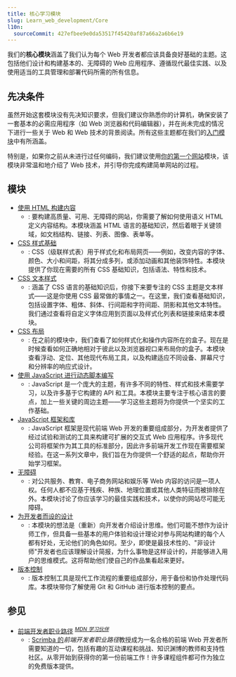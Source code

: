 ```yaml
---
title: 核心学习模块
slug: Learn_web_development/Core
l10n:
  sourceCommit: 427efbee9e0da53517f45420af87a66a2a6b6e19
---
```


我们的**核心模块**涵盖了我们认为每个 Web 开发者都应该具备良好基础的主题。这包括他们设计和构建基本的、无障碍的 Web 应用程序、遵循现代最佳实践、以及使用适当的工具管理和部署代码所需的所有信息。

## 先决条件

虽然开始这套模块没有先决知识要求，但我们建议你熟悉你的计算机，确保安装了一套基本的必需应用程序（如 Web 浏览器和代码编辑器），并在尚未完成的情况下进行一些关于 Web 和 Web 技术的背景阅读。所有这些主题都在我们的[入门模块](/zh-CN/docs/Learn_web_development/Getting_started)中有所涵盖。

特别是，如果你之前从未进行过任何编码，我们建议使用[你的第一个网站](/zh-CN/docs/Learn_web_development/Getting_started/Your_first_website)模块，该模块非常温和地介绍了 Web 技术，并引导你完成构建简单网站的过程。

## 模块

- [使用 HTML 构建内容](/zh-CN/docs/Learn_web_development/Core/Structuring_content)
  - : 要构建高质量、可用、无障碍的网站，你需要了解如何使用语义 HTML 定义内容结构。本模块涵盖 HTML 语言的基础知识，然后着眼于关键领域，如文档结构、链接、列表、图像、表单等。
- [CSS 样式基础](/zh-CN/docs/Learn_web_development/Core/Styling_basics)
  - : CSS（级联样式表）用于样式化和布局网页——例如，改变内容的字体、颜色、大小和间距，将其分成多列，或添加动画和其他装饰特性。本模块提供了你现在需要的所有 CSS 基础知识，包括语法、特性和技术。
- [CSS 文本样式](/zh-CN/docs/Learn_web_development/Core/Text_styling)
  - : 涵盖了 CSS 语言的基础知识后，你接下来要专注的 CSS 主题是文本样式——这是你使用 CSS 最常做的事情之一。在这里，我们查看基础知识，包括设置字体、粗体、斜体、行间距和字符间距、阴影和其他文本特性。我们通过查看将自定义字体应用到页面以及样式化列表和链接来结束本模块。
- [CSS 布局](/zh-CN/docs/Learn_web_development/Core/CSS_layout)
  - : 在之前的模块中，我们查看了如何样式化和操作内容所在的盒子。现在是时候查看如何正确地相对于彼此以及浏览器视口来布局你的盒子。本模块查看浮动、定位、其他现代布局工具，以及构建适应不同设备、屏幕尺寸和分辨率的响应式设计。
- [使用 JavaScript 进行动态脚本编写](/zh-CN/docs/Learn_web_development/Core/Scripting)
  - : JavaScript 是一个庞大的主题，有许多不同的特性、样式和技术需要学习，以及许多基于它构建的 API 和工具。本模块主要专注于核心语言的要点，加上一些关键的周边主题——学习这些主题将为你提供一个坚实的工作基础。
- [JavaScript 框架和库](/zh-CN/docs/Learn_web_development/Core/Frameworks_libraries)
  - : JavaScript 框架是现代前端 Web 开发的重要组成部分，为开发者提供了经过试验和测试的工具来构建可扩展的交互式 Web 应用程序。许多现代公司将框架作为其工具的标准部分，因此许多前端开发工作现在需要框架经验。在这一系列文章中，我们旨在为你提供一个舒适的起点，帮助你开始学习框架。
- [无障碍](/zh-CN/docs/Learn_web_development/Core/Accessibility)
  - : 对公共服务、教育、电子商务网站和娱乐等 Web 内容的访问是一项人权。任何人都不应基于残疾、种族、地理位置或其他人类特征而被排除在外。本模块讨论了你应该学习的最佳实践和技术，以使你的网站尽可能无障碍。
- [为开发者而设的设计](/zh-CN/docs/Learn_web_development/Core/Design_for_developers)
  - : 本模块的想法是（重新）向开发者介绍设计思维。他们可能不想作为设计师工作，但具备一些基本的用户体验和设计理论对参与网站构建的每个人都有好处，无论他们的角色如何。至少，即使是最技术性的、"非设计师"开发者也应该理解设计简报，为什么事物是这样设计的，并能够进入用户的思维模式。这将帮助他们使自己的作品集看起来更好。
- [版本控制](/zh-CN/docs/Learn_web_development/Core/Version_control)
  - : 版本控制工具是现代工作流程的重要组成部分，用于备份和协作处理代码库。本模块带你了解使用 Git 和 GitHub 进行版本控制的要点。

## 参见

- [前端开发者职业路径](https://scrimba.com/the-frontend-developer-career-path-c0j?via=mdn) <sup>[_MDN 学习伙伴_](/zh-CN/docs/MDN/Writing_guidelines/Learning_content#partner_links_and_embeds)</sup>
  - : [Scrimba 的](https://scrimba.com/?via=mdn)*前端开发者职业路径*教授成为一名合格的前端 Web 开发者所需要知道的一切，包括有趣的互动课程和挑战、知识渊博的教师和支持性社区。从零开始到获得你的第一份前端工作！许多课程组件都可作为独立的免费版本提供。

